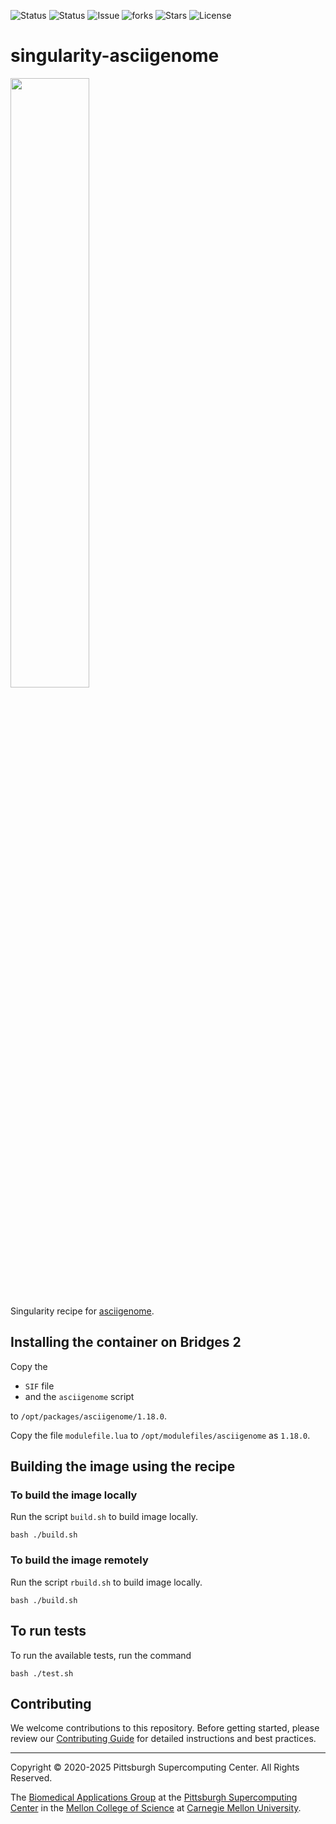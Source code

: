 ![Status](https://github.com/pscedu/singularity-asciigenome/actions/workflows/main.yml/badge.svg)
![Status](https://github.com/pscedu/singularity-asciigenome/actions/workflows/pretty.yml/badge.svg)
![Issue](https://img.shields.io/github/issues/pscedu/singularity-asciigenome)
![forks](https://img.shields.io/github/forks/pscedu/singularity-asciigenome)
![Stars](https://img.shields.io/github/stars/pscedu/singularity-asciigenome)
![License](https://img.shields.io/github/license/pscedu/singularity-asciigenome)

# singularity-asciigenome
<img src="https://asciigenome.readthedocs.io/en/latest/_images/leishmania_transcripts.png" width="50%" >

Singularity recipe for [asciigenome](https://github.com/dariober/ASCIIGenome).

## Installing the container on Bridges 2
Copy the

* `SIF` file
* and the `asciigenome` script

to `/opt/packages/asciigenome/1.18.0`.

Copy the file `modulefile.lua` to `/opt/modulefiles/asciigenome` as `1.18.0`.

## Building the image using the recipe

### To build the image locally
Run the script `build.sh` to build image locally.

```
bash ./build.sh
```

### To build the image remotely
Run the script `rbuild.sh` to build image locally.

```
bash ./build.sh
```

## To run tests
To run the available tests, run the command

```
bash ./test.sh
```
## Contributing
We welcome contributions to this repository. Before getting started, please review our [Contributing Guide](https://raw.githubusercontent.com/pscedu/singularity-report/refs/heads/main/CONTRIBUTING.md) for detailed instructions and best practices.

---
Copyright © 2020-2025 Pittsburgh Supercomputing Center. All Rights Reserved.

The [Biomedical Applications Group](https://www.psc.edu/biomedical-applications/) at the [Pittsburgh Supercomputing Center](http://www.psc.edu) in the [Mellon College of Science](https://www.cmu.edu/mcs/) at [Carnegie Mellon University](http://www.cmu.edu).

